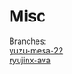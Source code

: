 # Misc
Branches:  
[yuzu-mesa-22](https://github.com/piplup55/misc/tree/yuzu-mesa-22)  
[ryujinx-ava](https://github.com/piplup55/misc/tree/ryujinx-ava)